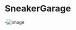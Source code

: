 # SneakerGarage
-![image](https://github.com/user-attachments/assets/fecc91e0-6ec1-4bfb-8ae0-b9613696cd4e)
